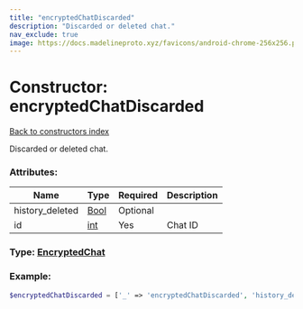 ```yaml
---
title: "encryptedChatDiscarded"
description: "Discarded or deleted chat."
nav_exclude: true
image: https://docs.madelineproto.xyz/favicons/android-chrome-256x256.png
---
```

# Constructor: encryptedChatDiscarded  
[Back to constructors index](/API_docs/constructors/index.md)



Discarded or deleted chat.

### Attributes:

| Name     |    Type       | Required | Description |
|----------|---------------|----------|-------------|
|history\_deleted|[Bool](/API_docs/types/Bool.md) | Optional|
|id|[int](/API_docs/types/int.md) | Yes|Chat ID|



### Type: [EncryptedChat](/API_docs/types/EncryptedChat.md)


### Example:

```php
$encryptedChatDiscarded = ['_' => 'encryptedChatDiscarded', 'history_deleted' => Bool, 'id' => int];
```  
